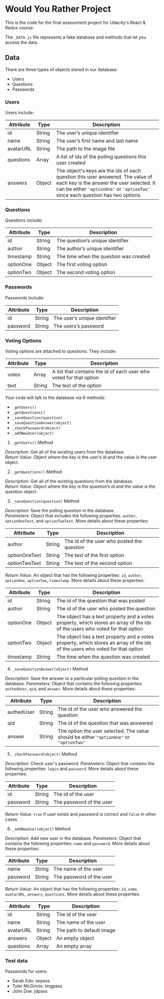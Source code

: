 # Would You Rather Project

This is the code for the final assessment project for Udacity's React & Redux course.

The `_DATA.js` file represents a fake database and methods that let you access the data.

## Data

There are three types of objects stored in our database:

* Users
* Questions
* Passwords

### Users

Users include:

| Attribute    | Type             | Description           |
|-----------------|------------------|-------------------         |
| id                 | String           | The user’s unique identifier |
| name          | String           | The user’s first name  and last name     |
| avatarURL  | String           | The path to the image file |
| questions | Array | A list of ids of the polling questions this user created|
| answers      | Object         |  The object's keys are the ids of each question this user answered. The value of each key is the answer the user selected. It can be either `'optionOne'` or `'optionTwo'` since each question has two options.

### Questions

Questions include:

| Attribute | Type | Description |
|-----------------|------------------|-------------------|
| id                  | String | The question’s unique identifier |
| author        | String | The author’s unique identifier |
| timestamp | String | The time when the question was created|
| optionOne | Object | The first voting option|
| optionTwo | Object | The second voting option|

### Passwords

Passwords include:

| Attribute | Type | Description |
|-----------------|------------------|-------------------|
| id                  | String | The user’s unique identifier|
| password        | String | The users’s password|

### Voting Options

Voting options are attached to questions. They include:

| Attribute | Type | Description |
|-----------------|------------------|-------------------|
| votes             | Array | A list that contains the id of each user who voted for that option|
| text                | String | The text of the option |

Your code will talk to the database via 6 methods:

* `_getUsers()`
* `_getQuestions()`
* `_saveQuestion(question)`
* `_saveQuestionAnswer(object)`
* `_checkPassword(object)`
* `_addNewUser(object)`

1) `_getUsers()` Method

*Description*: Get all of the existing users from the database.  
*Return Value*: Object where the key is the user’s id and the value is the user object.

2) `_getQuestions()` Method

*Description*: Get all of the existing questions from the database.  
*Return Value*: Object where the key is the question’s id and the value is the question object.

3) `_saveQuestion(question)` Method

*Description*: Save the polling question in the database.  
*Parameters*:  Object that includes the following properties: `author`, `optionOneText`, and `optionTwoText`. More details about these properties:

| Attribute | Type | Description |
|-----------------|------------------|-------------------|
| author | String | The id of the user who posted the question|
| optionOneText| String | The text of the first option |
| optionTwoText | String | The text of the second option |

*Return Value*:  An object that has the following properties: `id`, `author`, `optionOne`, `optionTwo`, `timestamp`. More details about these properties:

| Attribute | Type | Description |
|-----------------|------------------|-------------------|
| id | String | The id of the question that was posted|
| author | String | The id of the user who posted the question|
| optionOne | Object | The object has a text property and a votes property, which stores an array of the ids of the users who voted for that option|
| optionTwo | Object | The object has a text property and a votes property, which stores an array of the ids of the users who voted for that option|
|timestamp|String | The time when the question was created|

4) `_saveQuestionAnswer(object)` Method

*Description*: Save the answer to a particular polling question in the database.
*Parameters*: Object that contains the following properties: `authedUser`, `qid`, and `answer`. More details about these properties:

| Attribute | Type | Description |
|-----------------|------------------|-------------------|
| authedUser | String | The id of the user who answered the question|
| qid | String | The id of the question that was answered|
| answer | String | The option the user selected. The value should be either `"optionOne"` or `"optionTwo"`|

5) `_checkPassword(object)` Method

*Description*: Check user's password.
*Parameters*: Object that contains the following properties: `login` and `password`. More details about these properties:

| Attribute | Type | Description |
|-----------------|------------------|-------------------|
| id | String | The id of the user|
| password | String | The password of the user|

*Return Value*: `true` if user exists and password is correct and `false` in other cases.

6) `_addNewUser(object)` Method

*Description*: Add new user in the database.
*Parameters*: Object that contains the following properties: `name` and `password`. More details about these properties:

| Attribute | Type | Description |
|-----------------|------------------|-------------------|
| name | String | The name of the user|
| password | String | The password of the user|

*Return Value*: An object that has the following properties: `id`, `name`, `avatarURL`, `answers`, `questions`. More details about these properties:

| Attribute | Type | Description |
|-----------------|------------------|-------------------|
| id | String | The id of the user|
| name | String | The name of the user|
| avatarURL | String | The path to default image|
| answers | Object | An empty object|
| questions | Array | An empty array|

### Test data
Passwords for users:
- Sarah Edo: sepass
- Tyler McGinnis: tmgpass
- John Doe: jdpass

